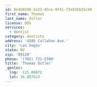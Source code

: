 ```yaml
---
id: 8e4b0248-2a23-45ce-9f41-73e83bb15c98
first_name: Thomas
last_name: Ostler
license: DDS
services:
  - dentist
category: dentists
address: '4285 Callahan Ave.'
city: 'Las Vegas'
state: NV
zip: '89120'
phone: '(702) 731-5700'
title: 'Thomas Ostler'
_geoloc:
  lng: -115.08872
  lat: 36.087623
---
```

